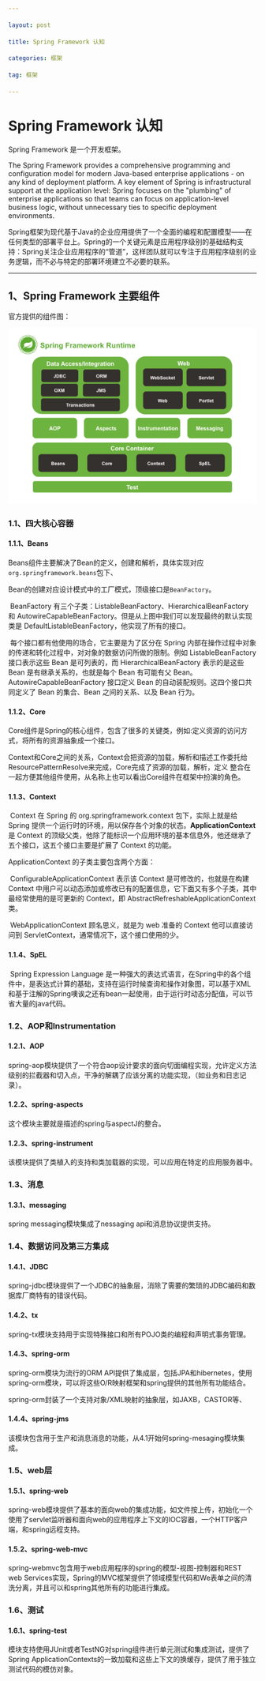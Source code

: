 ```yaml
---

layout: post

title: Spring Framework 认知

categories: 框架

tag: 框架

---
```

# Spring Framework 认知

Spring Framework 是一个开发框架。

The Spring Framework provides a comprehensive programming and configuration model for modern Java-based enterprise applications - on any kind of deployment platform. A key element of Spring is infrastructural support at the application level: Spring focuses on the "plumbing" of enterprise applications so that teams can focus on application-level business logic, without unnecessary ties to specific deployment environments.

​		Spring框架为现代基于Java的企业应用提供了一个全面的编程和配置模型——在任何类型的部署平台上。Spring的一个关键元素是应用程序级别的基础结构支持：Spring关注企业应用程序的“管道”，这样团队就可以专注于应用程序级别的业务逻辑，而不必与特定的部署环境建立不必要的联系。

------

## 1、Spring Framework 主要组件

  官方提供的组件图：

![](https://github.com/superhxf/superhxf.github.io/blob/master/_posts/images/spring-framwwork-components.png)

### 1.1、四大核心容器

#### 1.1.1、Beans

​	Beans组件主要解决了Bean的定义，创建和解析，具体实现对应`org.springframework.beans`包下、

​	Bean的创建对应设计模式中的工厂模式，顶级接口是`BeanFactory`。

​	BeanFactory 有三个子类：ListableBeanFactory、HierarchicalBeanFactory 和 AutowireCapableBeanFactory。但是从上图中我们可以发现最终的默认实现类是 DefaultListableBeanFactory，他实现了所有的接口。

​	每个接口都有他使用的场合，它主要是为了区分在 Spring 内部在操作过程中对象的传递和转化过程中，对对象的数据访问所做的限制。例如 ListableBeanFactory 接口表示这些 Bean 是可列表的，而 HierarchicalBeanFactory 表示的是这些 Bean 是有继承关系的，也就是每个 Bean 有可能有父 Bean。AutowireCapableBeanFactory 接口定义 Bean 的自动装配规则。这四个接口共同定义了 Bean 的集合、Bean 之间的关系、以及 Bean 行为。

#### 1.1.2、Core

​	Core组件是Spring的核心组件，包含了很多的关键类，例如:定义资源的访问方式，将所有的资源抽象成一个接口。

​	Context和Core之间的关系，Context会把资源的加载，解析和描述工作委托给ResourcePatternResolve来完成，Core完成了资源的加载，解析，定义 整合在一起方便其他组件使用，从名称上也可以看出Core组件在框架中扮演的角色。

#### 1.1.3、Context

​	Context 在 Spring 的 org.springframework.context 包下，实际上就是给 Spring 提供一个运行时的环境，用以保存各个对象的状态。**ApplicationContext** 是 Context 的顶级父类，他除了能标识一个应用环境的基本信息外，他还继承了五个接口，这五个接口主要是扩展了 Context 的功能。

ApplicationContext 的子类主要包含两个方面：

​	ConfigurableApplicationContext 表示该 Context 是可修改的，也就是在构建 Context 中用户可以动态添加或修改已有的配置信息，它下面又有多个子类，其中最经常使用的是可更新的 Context，即 AbstractRefreshableApplicationContext 类。

​	WebApplicationContext 顾名思义，就是为 web 准备的 Context 他可以直接访问到 ServletContext，通常情况下，这个接口使用的少。

#### 1.1.4、SpEL

​		Spring Expression Language 是一种强大的表达式语言，在Spring中的各个组件中，是表达式计算的基础，支持在运行时候查询和操作对象图，可以基于XML和基于注解的Spring噢诶之还有bean一起使用，由于运行时动态分配值，可以节省大量的java代码。

### 1.2、AOP和Instrumentation 

#### 1.2.1、AOP

spring-aop模块提供了一个符合aop设计要求的面向切面编程实现，允许定义方法级别的拦截器和切入点，干净的解耦了应该分离的功能实现，（如业务和日志记录）。

#### 1.2.2、spring-aspects

这个模块主要就是描述的spring与aspectJ的整合。

#### 1.2.3、spring-instrument

该模块提供了类植入的支持和类加载器的实现，可以应用在特定的应用服务器中。

### 1.3、消息

#### 1.3.1、messaging

spring messaging模块集成了nessaging api和消息协议提供支持。

### 1.4、数据访问及第三方集成

#### 1.4.1、JDBC

spring-jdbc模块提供了一个JDBC的抽象层，消除了需要的繁琐的JDBC编码和数据库厂商特有的错误代码。

#### 1.4.2、tx

spring-tx模块支持用于实现特殊接口和所有POJO类的编程和声明式事务管理。

#### 1.4.3、spring-orm

spring-orm模块为流行的ORM API提供了集成层，包括JPA和hibernetes，使用spring-orm模块，可以将这些O/R映射框架和spring提供的其他所有功能结合。

spring-orm封装了一个支持对象/XML映射的抽象层，如JAXB，CASTOR等、

#### 1.4.4、spring-jms

该模块包含用于生产和消息消息的功能，从4.1开始何spring-mesaging模块集成。

### 1.5、web层

#### 1.5.1、spring-web

spring-web模块提供了基本的面向web的集成功能，如文件按上传，初始化一个使用了servlet监听器和面向web的应用程序上下文的IOC容器，一个HTTP客户端，和spring远程支持。

#### 1.5.2、spring-web-mvc

spring-webmvc包含用于web应用程序的spring的模型-视图-控制器和REST web Services实现，Spring的MVC框架提供了领域模型代码和We表单之间的清洗分离，并且可以和spring其他所有的功能进行集成。

### 1.6、测试

#### 1.6.1、spring-test

模块支持使用JUnit或者TestNG对spring组件进行单元测试和集成测试，提供了Spring ApplicationContexts的一致加载和这些上下文的换缓存，提供了用于独立测试代码的模仿对象。



















